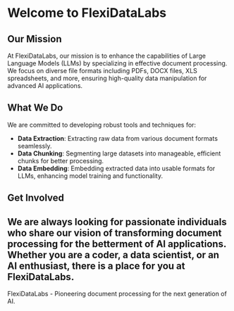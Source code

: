 # Welcome to FlexiDataLabs

## Our Mission
At FlexiDataLabs, our mission is to enhance the capabilities of Large Language Models (LLMs) by specializing in effective document processing. We focus on diverse file formats including PDFs, DOCX files, XLS spreadsheets, and more, ensuring high-quality data manipulation for advanced AI applications.

## What We Do
We are committed to developing robust tools and techniques for:

- **Data Extraction**: Extracting raw data from various document formats seamlessly.
- **Data Chunking**: Segmenting large datasets into manageable, efficient chunks for better processing.
- **Data Embedding**: Embedding extracted data into usable formats for LLMs, enhancing model training and functionality.

## Get Involved
We are always looking for passionate individuals who share our vision of transforming document processing for the betterment of AI applications. Whether you are a coder, a data scientist, or an AI enthusiast, there is a place for you at FlexiDataLabs.
---

FlexiDataLabs - Pioneering document processing for the next generation of AI.
